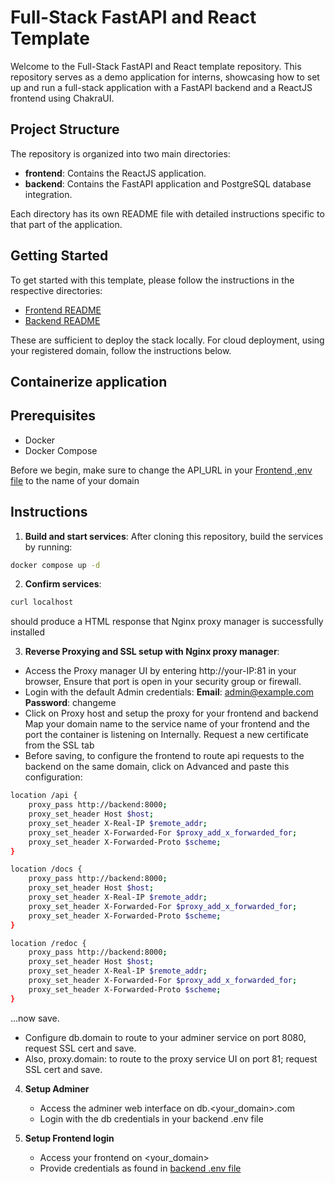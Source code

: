 # Full-Stack FastAPI and React Template

Welcome to the Full-Stack FastAPI and React template repository. This repository serves as a demo application for interns, showcasing how to set up and run a full-stack application with a FastAPI backend and a ReactJS frontend using ChakraUI.

## Project Structure

The repository is organized into two main directories:

- **frontend**: Contains the ReactJS application.
- **backend**: Contains the FastAPI application and PostgreSQL database integration.

Each directory has its own README file with detailed instructions specific to that part of the application.

## Getting Started

To get started with this template, please follow the instructions in the respective directories:

- [Frontend README](./frontend/README.md)
- [Backend README](./backend/README.md)

These are sufficient to deploy the stack locally. For cloud deployment, using your registered domain, follow the instructions below.

## Containerize application

## Prerequisites

- Docker
- Docker Compose

Before we begin, make sure to change the API_URL in your [Frontend ,env file](./frontend/.env) to the name of your domain

## Instructions

1. **Build and start services**:
After cloning this repository, build the services by running:
```sh
docker compose up -d
```

2. **Confirm services**:
```sh
curl localhost
```
should produce a HTML response that Nginx proxy manager is successfully installed

3. **Reverse Proxying and SSL setup with Nginx proxy manager**:
- Access the Proxy manager UI by entering http://your-IP:81 in your browser, Ensure that port is open in your security group or firewall.
- Login with the default Admin credentials:
   **Email**: admin@example.com
   **Password**: changeme 
- Click on Proxy host and setup the proxy for your frontend and backend
Map your domain name to the service name of your frontend and the port the container is listening on Internally. Request a new certificate from the SSL tab
- Before saving, to configure the frontend to route api requests to the backend on the same domain, click on Advanced and paste this configuration:
```sh
location /api {
    proxy_pass http://backend:8000;
    proxy_set_header Host $host;
    proxy_set_header X-Real-IP $remote_addr;
    proxy_set_header X-Forwarded-For $proxy_add_x_forwarded_for;
    proxy_set_header X-Forwarded-Proto $scheme;
}

location /docs {
    proxy_pass http://backend:8000;
    proxy_set_header Host $host;
    proxy_set_header X-Real-IP $remote_addr;
    proxy_set_header X-Forwarded-For $proxy_add_x_forwarded_for;
    proxy_set_header X-Forwarded-Proto $scheme;
}

location /redoc {
    proxy_pass http://backend:8000;
    proxy_set_header Host $host;
    proxy_set_header X-Real-IP $remote_addr;
    proxy_set_header X-Forwarded-For $proxy_add_x_forwarded_for;
    proxy_set_header X-Forwarded-Proto $scheme;
}
```
...now save.

- Configure db.domain to route to your adminer service on port 8080, request SSL cert and save.
- Also, proxy.domain: to route to the proxy service UI on port 81; request SSL cert and save.

4. **Setup Adminer**
   - Access the adminer web interface on db.<your_domain>.com
   - Login with the db credentials in your backend .env file

5. **Setup Frontend login**
   - Access your frontend on <your_domain>
   - Provide credentials as found in [backend .env file](./backend/.env)
